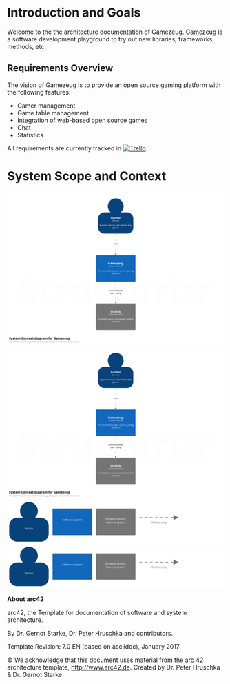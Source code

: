 Introduction and Goals
======================

Welcome to the the architecture documentation of Gamezeug.
Gamezeug is a software development playground to try out new libraries, frameworks, methods, etc

Requirements Overview
---------------------

The vision of Gamezeug is to provide an open source gaming platform with the following features:
- Gamer management
- Game table management
- Integration of web-based open source games
- Chat
- Statistics

All requirements are currently tracked in
[![Trello](https://img.shields.io/badge/Trello-public-brightgreen.svg)](https://trello.com/b/xavV1IPz/gamezeug).

System Scope and Context
========================

![Level 0 Context View](c4model/00-ContextView.svg)<img src="c4model/00-ContextView.svg?sanitize=true">
![Keys](c4model/99-Keys.svg)<img src="c4model/99-Keys.svg?sanitize=true">

**About arc42**

arc42, the Template for documentation of software and system
architecture.

By Dr. Gernot Starke, Dr. Peter Hruschka and contributors.

Template Revision: 7.0 EN (based on asciidoc), January 2017

© We acknowledge that this document uses material from the arc 42
architecture template, <http://www.arc42.de>. Created by Dr. Peter
Hruschka & Dr. Gernot Starke.


